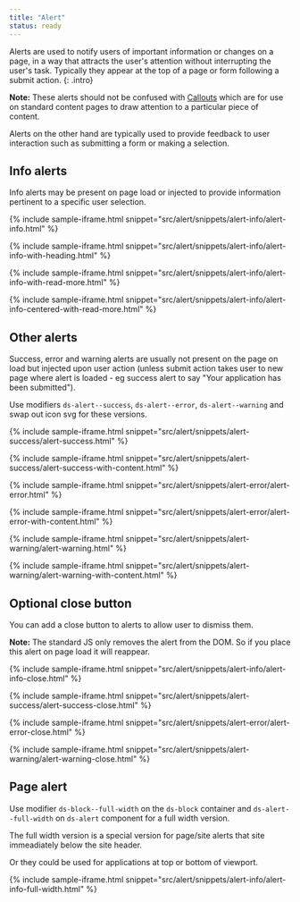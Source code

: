 ```yaml
---
title: "Alert"
status: ready
---
```


Alerts are used to notify users of important information or changes on a page, in a way that attracts the user's attention without interrupting the user's task. Typically they appear at the top of a page or form following a submit action.
{: .intro}

**Note:** These alerts should not be confused with [Callouts](callout.html) which are for use on standard content pages to draw attention to a particular piece of content. 

Alerts on the other hand are typically used to provide feedback to user interaction such as submitting a form or making a selection.

## Info alerts

Info alerts may be present on page load or injected to provide information pertinent to a specific user selection.

{% include sample-iframe.html snippet="src/alert/snippets/alert-info/alert-info.html" %}

{% include sample-iframe.html snippet="src/alert/snippets/alert-info/alert-info-with-heading.html" %}

{% include sample-iframe.html snippet="src/alert/snippets/alert-info/alert-info-with-read-more.html" %}

{% include sample-iframe.html snippet="src/alert/snippets/alert-info/alert-info-centered-with-read-more.html" %}

## Other alerts

Success, error and warning alerts are usually not present on the page on load but injected upon user action (unless submit action takes user to new page where alert is loaded - eg success alert to say "Your application has been submitted").

Use modifiers `ds-alert--success`, `ds-alert--error`, `ds-alert--warning` and swap out icon svg for these versions.


{% include sample-iframe.html snippet="src/alert/snippets/alert-success/alert-success.html" %}

{% include sample-iframe.html snippet="src/alert/snippets/alert-success/alert-success-with-content.html" %}

{% include sample-iframe.html snippet="src/alert/snippets/alert-error/alert-error.html" %}

{% include sample-iframe.html snippet="src/alert/snippets/alert-error/alert-error-with-content.html" %}

{% include sample-iframe.html snippet="src/alert/snippets/alert-warning/alert-warning.html" %}

{% include sample-iframe.html snippet="src/alert/snippets/alert-warning/alert-warning-with-content.html" %}

## Optional close button

You can add a close button to alerts to allow user to dismiss them. 

**Note:** The standard JS only removes the alert from the DOM. So if you place this alert on page load it will reappear.

{% include sample-iframe.html snippet="src/alert/snippets/alert-info/alert-info-close.html" %}

{% include sample-iframe.html snippet="src/alert/snippets/alert-success/alert-success-close.html" %}

{% include sample-iframe.html snippet="src/alert/snippets/alert-error/alert-error-close.html" %}

{% include sample-iframe.html snippet="src/alert/snippets/alert-warning/alert-warning-close.html" %}

## Page alert

Use modifier `ds-block--full-width` on the `ds-block` container and `ds-alert--full-width` on `ds-alert` component for a full width version.

The full width version is a special version for page/site alerts that site immeadiately below the site header. 

Or they could be used for applications at top or bottom of viewport.

{% include sample-iframe.html snippet="src/alert/snippets/alert-info/alert-info-full-width.html" %}